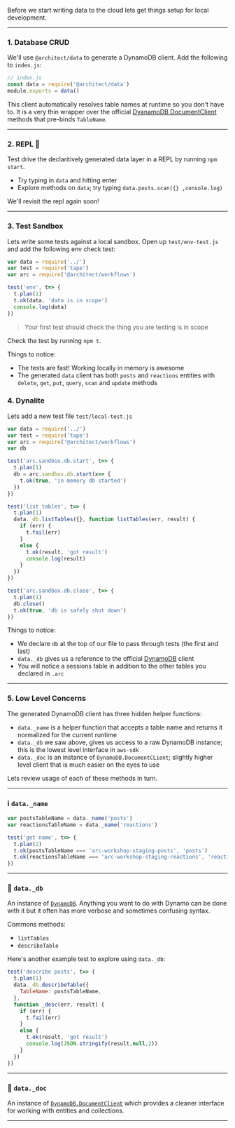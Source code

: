 Before we start writing data to the cloud lets get things setup for local development.

---
### 1. Database CRUD

We'll use `@architect/data` to generate a DynamoDB client. Add the following to `index.js`:

```javascript
// index.js
const data = require('@architect/data')
module.exports = data()
```

This client automatically resolves table names at runtime so you don't have to. It is a very thin wrapper over the official [DyanamoDB DocumentClient](http://docs.aws.amazon.com/AWSJavaScriptSDK/latest/AWS/DynamoDB/DocumentClient.html) methods that pre-binds `TableName`.

---
### 2. REPL 🔑

Test drive the declaritively generated data layer in a REPL by running `npm start`.

- Try typing in `data` and hitting enter
- Explore methods on `data`; try typing `data.posts.scan({} ,console.log)`

We'll revisit the repl again soon!

---
### 3. Test Sandbox

Lets write some tests against a local sandbox. Open up `test/env-test.js` and add the following env check test:

```javascript
var data = require('../')
var test = require('tape')
var arc = require('@architect/workflows')

test('env', t=> {
  t.plan(1)
  t.ok(data, 'data is in scope')
  console.log(data)
})
```

> Your first test should check the thing you are testing is in scope

Check the test by running `npm t`.

Things to notice:

- The tests are fast! Working locally in memory is awesome
- The generated `data` client has both `posts` and `reactions` entities with `delete`, `get`, `put`, `query`, `scan` and `update` methods

### 4. Dynalite

Lets add a new test file `test/local-test.js`

```javascript
var data = require('../')
var test = require('tape')
var arc = require('@architect/workflows')
var db

test('arc.sandbox.db.start', t=> {
  t.plan(1)
  db = arc.sandbox.db.start(x=> {
    t.ok(true, 'in memory db started')
  })
})

test('list tables', t=> {
  t.plan(1)
  data._db.listTables({}, function listTables(err, result) {
    if (err) {
      t.fail(err)
    }
    else {
      t.ok(result, 'got result')
      console.log(result)
    }
  })
})

test('arc.sandbox.db.close', t=> {
  t.plan(1)
  db.close()
  t.ok(true, 'db is safely shut down')
})
```

Things to notice:

- We declare `db` at the top of our file to pass through tests (the first and last)
- `data._db` gives us a reference to the official [DynamoDB](http://docs.aws.amazon.com/AWSJavaScriptSDK/latest/AWS/DynamoDB.html) client
- You will notice a sessions table in addition to the other tables you declared in `.arc`


---
### 5. Low Level Concerns

The generated DynamoDB client has three hidden helper functions:

- `data._name` is a helper function that accepts a table name and returns it normalized for the current runtime
- `data._db` we saw above, gives us access to a raw DynamoDB instance; this is the lowest level interface in `aws-sdk`
- `data._doc` is an instance of `DynamoDB.DocumentCLient`; slightly higher level client that is much easier on the eyes to use

Lets review usage of each of these methods in turn.

---
### ℹ️ `data._name`

```javascript
var postsTableName = data._name('posts')
var reactionsTableName = data._name('reactions')

test('get name', t=> {
  t.plan(2)
  t.ok(postsTableName === 'arc-workshop-staging-posts', 'posts')
  t.ok(reactionsTableName === 'arc-workshop-staging-reactions', 'reactions')
})

```

---
### 💾 `data._db`

An instance of [`DynamoDB`](http://docs.aws.amazon.com/AWSJavaScriptSDK/latest/AWS/DynamoDB.html). Anything you want to do with Dynamo can be done with it but it often has more verbose and sometimes confusing syntax.

Commons methods:

- `listTables`
- `describeTable`

Here's another example test to explore using `data._db`:

```javascript
test('describe posts', t=> {
  t.plan(1)
  data._db.describeTable({
    TableName: postsTableName,
  },
  function _desc(err, result) {
    if (err) {
      t.fail(err)
    }
    else {
      t.ok(result, 'got result')
      console.log(JSON.stringify(result,null,2))
    }
  })
})
```

---
### 📄 `data._doc`

An instance of [`DynamoDB.DocumentClient`](http://docs.aws.amazon.com/AWSJavaScriptSDK/latest/AWS/DynamoDB/DocumentClient.html) which provides a cleaner interface for working with entities and collections.

---

